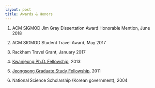 ```yaml
---
layout: post
title: Awards & Honors
---
```


1. ACM SIGMOD Jim Gray Dissertation Award Honorable Mention, June 2018

1. ACM SIGMOD Student Travel Award, May 2017

1. Rackham Travel Grant, January 2017

1. [Kwanjeong Ph.D. Fellowship](http://en.ikef.or.kr/), 2013

1. [Jeongsong Graduate Study Fellowship](http://www.jeongsong.co.kr/), 2011

1. National Science Scholarship (Korean government), 2004
